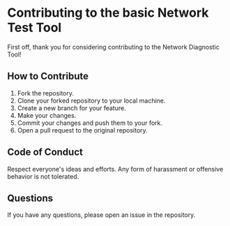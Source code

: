 # Contributing to the basic Network Test Tool

First off, thank you for considering contributing to the Network Diagnostic Tool!

## How to Contribute

1. Fork the repository.
2. Clone your forked repository to your local machine.
3. Create a new branch for your feature.
4. Make your changes.
5. Commit your changes and push them to your fork.
6. Open a pull request to the original repository.

## Code of Conduct
Respect everyone's ideas and efforts. Any form of harassment or offensive behavior is not tolerated.

## Questions
If you have any questions, please open an issue in the repository.
